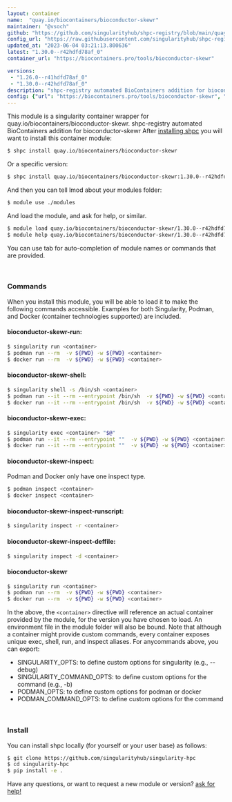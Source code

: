 ```yaml
---
layout: container
name:  "quay.io/biocontainers/bioconductor-skewr"
maintainer: "@vsoch"
github: "https://github.com/singularityhub/shpc-registry/blob/main/quay.io/biocontainers/bioconductor-skewr/container.yaml"
config_url: "https://raw.githubusercontent.com/singularityhub/shpc-registry/main/quay.io/biocontainers/bioconductor-skewr/container.yaml"
updated_at: "2023-06-04 03:21:13.800636"
latest: "1.30.0--r42hdfd78af_0"
container_url: "https://biocontainers.pro/tools/bioconductor-skewr"

versions:
 - "1.26.0--r41hdfd78af_0"
 - "1.30.0--r42hdfd78af_0"
description: "shpc-registry automated BioContainers addition for bioconductor-skewr"
config: {"url": "https://biocontainers.pro/tools/bioconductor-skewr", "maintainer": "@vsoch", "description": "shpc-registry automated BioContainers addition for bioconductor-skewr", "latest": {"1.30.0--r42hdfd78af_0": "sha256:0189b9bbdc1bfaf155726520c957836994106b47f93ef6ab2c68611e503fc9eb"}, "tags": {"1.26.0--r41hdfd78af_0": "sha256:1a871445f0c1d463a1926c58a6bfca406a402771dbec73ac8bfea35e5d010c27", "1.30.0--r42hdfd78af_0": "sha256:0189b9bbdc1bfaf155726520c957836994106b47f93ef6ab2c68611e503fc9eb"}, "docker": "quay.io/biocontainers/bioconductor-skewr"}
---
```


This module is a singularity container wrapper for quay.io/biocontainers/bioconductor-skewr.
shpc-registry automated BioContainers addition for bioconductor-skewr
After [installing shpc](#install) you will want to install this container module:


```bash
$ shpc install quay.io/biocontainers/bioconductor-skewr
```

Or a specific version:

```bash
$ shpc install quay.io/biocontainers/bioconductor-skewr:1.30.0--r42hdfd78af_0
```

And then you can tell lmod about your modules folder:

```bash
$ module use ./modules
```

And load the module, and ask for help, or similar.

```bash
$ module load quay.io/biocontainers/bioconductor-skewr/1.30.0--r42hdfd78af_0
$ module help quay.io/biocontainers/bioconductor-skewr/1.30.0--r42hdfd78af_0
```

You can use tab for auto-completion of module names or commands that are provided.

<br>

### Commands

When you install this module, you will be able to load it to make the following commands accessible.
Examples for both Singularity, Podman, and Docker (container technologies supported) are included.

#### bioconductor-skewr-run:

```bash
$ singularity run <container>
$ podman run --rm  -v ${PWD} -w ${PWD} <container>
$ docker run --rm  -v ${PWD} -w ${PWD} <container>
```

#### bioconductor-skewr-shell:

```bash
$ singularity shell -s /bin/sh <container>
$ podman run --it --rm --entrypoint /bin/sh  -v ${PWD} -w ${PWD} <container>
$ docker run --it --rm --entrypoint /bin/sh  -v ${PWD} -w ${PWD} <container>
```

#### bioconductor-skewr-exec:

```bash
$ singularity exec <container> "$@"
$ podman run --it --rm --entrypoint ""  -v ${PWD} -w ${PWD} <container> "$@"
$ docker run --it --rm --entrypoint ""  -v ${PWD} -w ${PWD} <container> "$@"
```

#### bioconductor-skewr-inspect:

Podman and Docker only have one inspect type.

```bash
$ podman inspect <container>
$ docker inspect <container>
```

#### bioconductor-skewr-inspect-runscript:

```bash
$ singularity inspect -r <container>
```

#### bioconductor-skewr-inspect-deffile:

```bash
$ singularity inspect -d <container>
```



#### bioconductor-skewr

```bash
$ singularity run <container>
$ podman run --rm  -v ${PWD} -w ${PWD} <container>
$ docker run --rm  -v ${PWD} -w ${PWD} <container>
```


In the above, the `<container>` directive will reference an actual container provided
by the module, for the version you have chosen to load. An environment file in the
module folder will also be bound. Note that although a container
might provide custom commands, every container exposes unique exec, shell, run, and
inspect aliases. For anycommands above, you can export:

 - SINGULARITY_OPTS: to define custom options for singularity (e.g., --debug)
 - SINGULARITY_COMMAND_OPTS: to define custom options for the command (e.g., -b)
 - PODMAN_OPTS: to define custom options for podman or docker
 - PODMAN_COMMAND_OPTS: to define custom options for the command

<br>

### Install

You can install shpc locally (for yourself or your user base) as follows:

```bash
$ git clone https://github.com/singularityhub/singularity-hpc
$ cd singularity-hpc
$ pip install -e .
```

Have any questions, or want to request a new module or version? [ask for help!](https://github.com/singularityhub/singularity-hpc/issues)